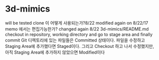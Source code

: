 # 3d-mimics
will be tested
clone 이 어떻게 사용되는가?8/22
modified again on 8/22/17
memo 에서는 편집가능한가?
changed again 8/22
3d-mimics/README.md
checkout in repository, working directory and go to stage area and finally commit
Git 디렉토리에 있는 파일들은 Committed 상태이다. 파일을 수정하고 Staging Area에 추가했다면 Staged이다. 그리고 Checkout 하고 나서 수정했지만, 아직 Staging Area에 추가하지 않았으면 Modified이다

